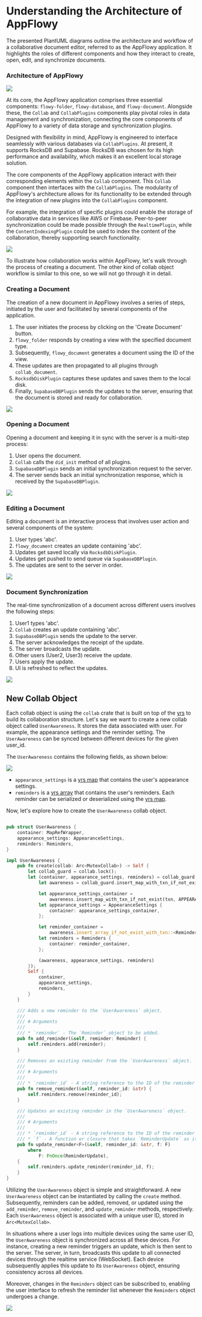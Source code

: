 # Understanding the Architecture of AppFlowy

The presented PlantUML diagrams outline the architecture and workflow of a collaborative
document editor, referred to as the AppFlowy application. It highlights the roles of
different components and how they interact to create, open, edit, and synchronize documents.

### Architecture of AppFlowy

![](./collab_object.png)

At its core, the AppFlowy application comprises three essential components: `flowy-folder`, `flowy-database`, and `flowy-document`. Alongside these, the `Collab` and `CollabPlugins` components play pivotal roles in data management and synchronization, connecting the core components of AppFlowy to a variety of data storage and synchronization plugins.

Designed with flexibility in mind, AppFlowy is engineered to interface seamlessly with various databases via `CollabPlugins`. At present, it supports RocksDB and Supabase. RocksDB was chosen for its high performance and availability, which makes it an excellent local storage solution.

The core components of the AppFlowy application interact with their corresponding elements within the `Collab` component. This `Collab` component then interfaces with the `CollabPlugins`. The modularity of AppFlowy's architecture allows for its functionality to be extended through the integration of new plugins into the `CollabPlugins` component.

For example, the integration of specific plugins could enable the storage of collaborative data in services like AWS or Firebase. Peer-to-peer synchronization could be made possible through the `RealtimePlugin`, while the `ContentIndexingPlugin` could be used to index the content of the collaboration, thereby supporting search functionality.

![](./collab_object-CollabPlugins.png)

To illustrate how collaboration works within AppFlowy, let's walk through the process of creating a document. The other kind of collab object workflow is similar to this one, so we will not go through it in detail.

### Creating a Document

The creation of a new document in AppFlowy involves a series of steps, initiated by the user and facilitated by several components of the application.

1. The user initiates the process by clicking on the 'Create Document' button.
2. `flowy_folder` responds by creating a view with the specified document type.
3. Subsequently, `flowy_document` generates a document using the ID of the view.
4. These updates are then propagated to all plugins through `collab_document`.
5. `RocksdbDiskPlugin` captures these updates and saves them to the local disk.
6. Finally, `SupabaseDBPlugin` sends the updates to the server, ensuring that the document is stored and ready for collaboration.

![](./collab_object-Create_Document.png)

### Opening a Document

Opening a document and keeping it in sync with the server is a multi-step process:

1. User opens the document.
2. `Collab` calls the `did_init` method of all plugins.
3. `SupabaseDBPlugin` sends an initial synchronization request to the server.
4. The server sends back an initial synchronization response, which is received by the `SupabaseDBPlugin`.

![](./collab_object-Open_Document.png)
### Editing a Document

Editing a document is an interactive process that involves user action and several components of the system:

1. User types 'abc'.
2. `flowy_document` creates an update containing 'abc'.
3. Updates get saved locally via `RocksdbDiskPlugin`.
4. Updates get pushed to send queue via `SupabaseDBPlugin`.
5. The updates are sent to the server in order.

![](./collab_object-Edit_Document.png)

### Document Synchronization

The real-time synchronization of a document across different users involves the following steps:

1. User1 types 'abc'.
2. `Collab` creates an update containing 'abc'.
3. `SupabaseDBPlugin` sends the update to the server.
4. The server acknowledges the receipt of the update.
5. The server broadcasts the update.
6. Other users (User2, User3) receive the update.
7. Users apply the update.
8. UI is refreshed to reflect the updates.

![](./collab_object-Sync_Document.png)

## New Collab Object
Each collab object is using the `collab` crate that is built on top of the [yrs](https://docs.rs/yrs/latest/yrs/) to build
its collaboration structure. Let's say we want to create a new collab object called `UserAwareness`. It stores the data associated with user. For example, the appearance settings and the reminder setting. The `UserAwareness` can
be synced between different devices for the given user_id.

The `UserAwareness` contains the following fields, as shown below:

![](./create_collab_object-UserAwareness.png)

- `appearance_settings` is a [yrs map](https://docs.rs/yrs/latest/yrs/types/map/struct.MapRef.html) that contains the user's appearance settings.
- `reminders` is a [yrs array](https://docs.rs/yrs/latest/yrs/types/array/struct.ArrayRef.html) that contains the user's reminders. Each reminder can be serialized or deserialized using the [yrs map](https://docs.rs/yrs/latest/yrs/types/map/struct.MapRef.html).

Now, let's explore how to create the `UserAwareness` collab object.

```rust

pub struct UserAwareness {
    container: MapRefWrapper,
    appearance_settings: AppearanceSettings,
    reminders: Reminders,
}

impl UserAwareness {
    pub fn create(collab: Arc<MutexCollab>) -> Self {
        let collab_guard = collab.lock();
        let (container, appearance_settings, reminders) = collab_guard.with_transact_mut(|txn| {
            let awareness = collab_guard.insert_map_with_txn_if_not_exist(txn, USER);

            let appearance_settings_container =
                awareness.insert_map_with_txn_if_not_exist(txn, APPEARANCE_SETTINGS);
            let appearance_settings = AppearanceSettings {
                container: appearance_settings_container,
            };

            let reminder_container =
                awareness.insert_array_if_not_exist_with_txn::<Reminder>(txn, REMINDERS, vec![]);
            let reminders = Reminders {
                container: reminder_container,
            };

            (awareness, appearance_settings, reminders)
        });
        Self {
            container,
            appearance_settings,
            reminders,
        }
    }

    /// Adds a new reminder to the `UserAwareness` object.
    ///
    /// # Arguments
    ///
    /// * `reminder` - The `Reminder` object to be added.
    pub fn add_reminder(&self, reminder: Reminder) {
        self.reminders.add(reminder);
    }

    /// Removes an existing reminder from the `UserAwareness` object.
    ///
    /// # Arguments
    ///
    /// * `reminder_id` - A string reference to the ID of the reminder to be removed.
    pub fn remove_reminder(&self, reminder_id: &str) {
        self.reminders.remove(reminder_id);
    }

    /// Updates an existing reminder in the `UserAwareness` object.
    ///
    /// # Arguments
    ///
    /// * `reminder_id` - A string reference to the ID of the reminder to be updated.
    /// * `f` - A function or closure that takes `ReminderUpdate` as its argument and implements the changes to the reminder.
    pub fn update_reminder<F>(&self, reminder_id: &str, f: F)
        where
            F: FnOnce(ReminderUpdate),
    {
        self.reminders.update_reminder(reminder_id, f);
    }
}
```
Utilizing the `UserAwareness` object is simple and straightforward. A new `UserAwareness` object can be instantiated by calling the `create` method. Subsequently, reminders can be added, removed, or updated using the `add_reminder`, `remove_reminder`, and `update_reminder` methods, respectively. Each `UserAwareness` object is associated with a unique user ID, stored in `Arc<MutexCollab>`.

In situations where a user logs into multiple devices using the same user ID, the `UserAwareness` object is synchronized across all these devices. For instance, creating a new reminder triggers an update, which is then sent to the server. The server, in turn, broadcasts this update to all connected devices through the realtime service (WebSocket). Each device subsequently applies this update to its `UserAwareness` object, ensuring consistency across all devices.

Moreover, changes in the `Reminders` object can be subscribed to, enabling the user interface to refresh the reminder list whenever the `Reminders` object undergoes a change.

![](./create_collab_object-CreateReminder.png)
